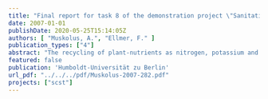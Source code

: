 ```yaml
---
title: "Final report for task 8 of the demonstration project \"Sanitation Concepts for Separate Treatment of Urine, Faeces and Greywater\" (SCST) , Fertilizer Usage"
date: 2007-01-01
publishDate: 2020-05-25T15:14:05Z
authors: [ "Muskolus, A.", "Ellmer, F." ]
publication_types: ["4"]
abstract: "The recycling of plant-nutrients as nitrogen, potassium and phosphorus from human nutrition is considered to be a preposition towards sustainable agriculture. Commonly, human excreta are collected together with waste water and other liquid wastes from households and small industries. During the treatment in central sewage-works the valuable nutrients cannot be separated from potentially harmful substances such as heavy metals. Therefore, the application of sewage-sludge on agricultural fields is strongly limited. Today, in Germany a major amount of sewage sludge is burned in waste incineration plants. This means a dissemination of phosphorus, potassium and nitrogen into the atmosphere. Phosphorus and potassium fertilisers are extracted in mines and as such non-renewable. A shortage of phosphorus to be used as fertiliser is expected to arise within the next 80 years (STEEN, 1998). Alternative Sanitation Concepts such as the separate collection and treatment of urine and faeces prevent the contamination of the plant nutrients with potentially harmful or unwanted substances from other liquid wastes. The main feature of this concept is the use of a separation toilet. It can be used in the same way as any other common flushing-toilet but has a special valve for separate urine collection. The urine can easily be stored in containers e.g. in the basement of a house and used as fertiliser. A composting process ensures hygienisation of the solid faeces separated from flushing water. Due to its low content of nitrogen all remaining waste water can be treated in a constructed wetland. The studies introduced followingly were carried out within the scope of the SCST (Sanitation System of Separate Treatment) research project. This EU-Life demonstration project is a result of the cooperation of the KompetenzZentrum Wasser Berlin, Berliner Wasserbetriebe, Veolia Water and Anjou Recherche. It contains a setup of a complete Alternative Sanitation system including the conversion of 10 private households and two office-buildings as well as a biogasplant and a constructed wetland in Berlin-Stahnsdorf. It was the aim of the SCST-project to demonstrate the feasibility of an alternative sanitation system working with separation toilets. Apart from the technical questions to be answered it was necessary to know how urine and faeces are to be used in agriculture. The following four questions point out the aspects which needed to be investigated in detail: (i) How are the fertilising effects of urine und faeces compared to conventional mineral fertiliser? (ii) What impact has urine to soil organisms? (iii) How much gaseous nitrogen is lost after application? (iv) Would farmers and consumers accept urine as fertiliser? In this report you will find the four mentioned aspects investigated. This was done by carrying out laboratory or field experiments as well as acceptance SCST Final Report Task 8 – Fertiliser usage – Muskolus, Humboldt University of Berlin - 4 - studies for each of them accordingly. You will find a detailed description of the methods and materials used as well as the results and statistical evaluation as appropriate. Regardless of the advantages possibly reached by a treatment of urine in the presented studies it was assumed that pure urine was used. It is still not known what kind of processing is suitable to reduce the water content of urine or any unwanted substances and whether the energy input during the treatment is justifiable or not. However, some results of the studies followingly presented may change if treated urine instead of pure urine was used."
featured: false
publication: 'Humboldt-Universität zu Berlin'
url_pdf: "../../../pdf/Muskolus-2007-282.pdf"
projects: ["scst"]
---
```


